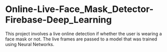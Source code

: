 # Online-Live-Face_Mask_Detector-Firebase-Deep_Learning

This project involves a live online detection if whether the user is 
wearing a face mask or not. The live frames are passed to a model that 
was trained using Neural Networks.

